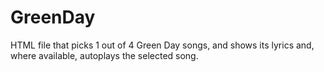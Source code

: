 # GreenDay
HTML file that picks 1 out of 4 Green Day songs, and shows its lyrics and, where available, autoplays the selected song.
